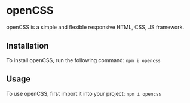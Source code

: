 # openCSS
openCSS is a simple and flexible responsive HTML, CSS, JS framework.

## Installation
To install openCSS, run the following command: `npm i opencss`


## Usage
To use openCSS, first import it into your project: `npm i opencss`


